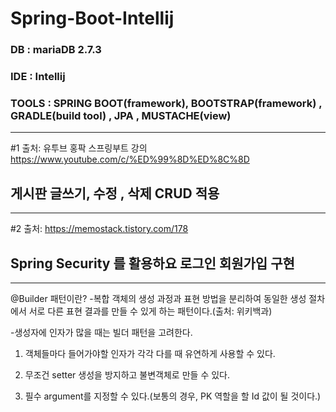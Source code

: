 # Spring-Boot-Intellij


### DB : mariaDB 2.7.3
### IDE : Intellij 
### TOOLS : SPRING BOOT(framework), BOOTSTRAP(framework) , GRADLE(build tool) , JPA , MUSTACHE(view)
-------------------------------------------------------------------------
#1   출처: 유투브 홍팍 스프링부트 강의 https://www.youtube.com/c/%ED%99%8D%ED%8C%8D

## 게시판 글쓰기, 수정 , 삭제 CRUD 적용 


-------------------------------------------------------------------------
#2   출처: https://memostack.tistory.com/178

## Spring Security 를 활용하요 로그인 회원가입 구현


-------------------------------------------------------------------------






@Builder 패턴이란?
-복합 객체의 생성 과정과 표현 방법을 분리하여 동일한 생성 절차에서 서로 다른 표현 결과를 만들 수
있게 하는 패턴이다.(출처: 위키백과)

-생성자에 인자가 많을 때는 빌더 패턴을 고려한다.
1. 객체들마다 들어가야할 인자가 각각 다를 때 유연하게 사용할 수 있다.

2. 무조건 setter 생성을 방지하고 불변객체로 만들 수 있다.

3. 필수 argument를 지정할 수 있다.(보통의 경우, PK 역할을 할 Id 값이 될 것이다.)
 
